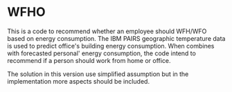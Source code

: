 # WFHO

This is a code to recommend whether an employee should WFH/WFO based on energy consumption.
The IBM PAIRS geographic temperature data is used to predict office's building energy consumption.
When combines with forecasted personal' energy consumption, the code intend to recommend if a person should work from home or office.

The solution in this version use simplified assumption but in the implementation more aspects should be included.
